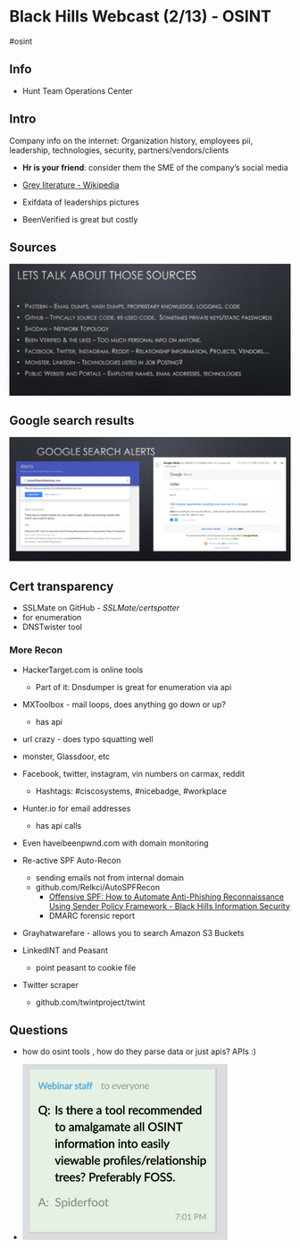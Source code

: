 # Black Hills Webcast (2/13) -  OSINT

#osint

## Info

- Hunt Team Operations Center

## Intro

Company info on the internet: Organization history, employees pii, leadership, technologies, security, partners/vendors/clients

- **Hr is your friend**: consider them the SME of the company’s social media
- [Grey literature - Wikipedia](https://en.wikipedia.org/wiki/Grey_literature)

- Exifdata of leaderships pictures 
- BeenVerified is great but costly

## Sources

![Sources pic](assets/sources.png)


## Google search results

![Google search results pic](assets/googlesearch.png)

## Cert transparency 

- SSLMate on GitHub -  _SSLMate/certspotter_
- for enumeration
- DNSTwister tool

### More Recon

- HackerTarget.com is online tools
  - Part of it: Dnsdumper is great for enumeration via api
- MXToolbox - mail loops, does anything go down or up?
  - has api
- url crazy - does typo squatting well
- monster, Glassdoor, etc 
- Facebook, twitter, instagram, vin numbers on carmax, reddit
  - Hashtags: #ciscosystems, #nicebadge, #workplace
- Hunter.io for email addresses
  - has api calls
- Even haveibeenpwnd.com with domain monitoring

- Re-active SPF Auto-Recon
  - sending emails not from internal domain
  - github.com/Relkci/AutoSPFRecon
    - [Offensive SPF: How to Automate Anti-Phishing Reconnaissance Using Sender Policy Framework - Black Hills Information Security](https://www.blackhillsinfosec.com/offensive-spf-how-to-automate-anti-phishing-reconnaissance-using-sender-policy-framework/)
    - DMARC forensic report

- Grayhatwarefare - allows you to search Amazon S3 Buckets
- LinkedINT and Peasant
  - point peasant to cookie file
- Twitter scraper
  - github.com/twintproject/twint

## Questions

- how do osint tools , how do they parse data or just apis? APIs :)

- ![My Question](assets/myQ.png)
